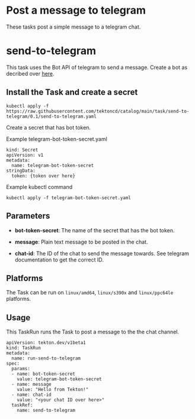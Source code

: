 # Post a message to telegram

These tasks post a simple message to a telegram chat.

# send-to-telegram

This task uses the Bot API of telegram to send a message.
Create a bot as decribed over [here](https://core.telegram.org/bots).

## Install the Task and create a secret

```
kubectl apply -f https://raw.githubusercontent.com/tektoncd/catalog/main/task/send-to-telegram/0.1/send-to-telegram.yaml
```

Create a secret that has bot token.

Example telegram-bot-token-secret.yaml
```
kind: Secret
apiVersion: v1
metadata:
  name: telegram-bot-token-secret
stringData:
  token: {token over here}
```

Example kubectl command
```
kubectl apply -f telegram-bot-token-secret.yaml
```

## Parameters

* **bot-token-secret**: The name of the secret that has the bot token.

* **message**: Plain text message to be posted in the chat.

* **chat-id**: The ID of the chat to send the message towards. See telegram documentation to get the correct ID.

## Platforms

The Task can be run on `linux/amd64`, `linux/s390x` and `linux/ppc64le` platforms.

## Usage

This TaskRun runs the Task to post a message to the the chat channel.

```
apiVersion: tekton.dev/v1beta1
kind: TaskRun
metadata:
  name: run-send-to-telegram
spec:
  params:
  - name: bot-token-secret
    value: telegram-bot-token-secret
  - name: message
    value: "Hello from Tekton!"
  - name: chat-id
    value: "<your chat ID over here>"
  taskRef:
    name: send-to-telegram

```
